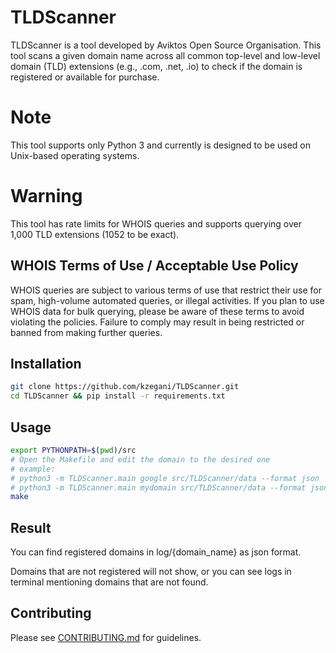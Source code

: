 # TLDScanner
TLDScanner is a tool developed by Aviktos Open Source Organisation.
This tool scans a given domain name across all common top-level and low-level domain (TLD) extensions (e.g., .com, .net, .io) to check if the domain is registered or available for purchase.

# Note
This tool supports only Python 3 and currently is designed to be used on Unix-based operating systems.

# Warning
This tool has rate limits for WHOIS queries and supports querying over 1,000 TLD extensions (1052 to be exact).

## WHOIS Terms of Use / Acceptable Use Policy
WHOIS queries are subject to various terms of use that restrict their use for spam, high-volume automated queries, or illegal activities. If you plan to use WHOIS data for bulk querying, please be aware of these terms to avoid violating the policies. Failure to comply may result in being restricted or banned from making further queries.

## Installation

```bash
git clone https://github.com/kzegani/TLDScanner.git
cd TLDScanner && pip install -r requirements.txt
```

## Usage

```bash
export PYTHONPATH=$(pwd)/src
# Open the Makefile and edit the domain to the desired one
# example:
# python3 -m TLDScanner.main google src/TLDScanner/data --format json
# python3 -m TLDScanner.main mydomain src/TLDScanner/data --format json
make
```

## Result
You can find registered domains in log/{domain_name} as json format.

Domains that are not registered will not show, or you can see logs in terminal mentioning domains that are not found.

## Contributing
Please see [CONTRIBUTING.md](CONTRIBUTING.md) for guidelines.
